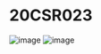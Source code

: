 # 20CSR023
![image](https://github.com/Ashwinth07/20CSR023/assets/91009355/e447461e-f522-44bf-9867-133bbb27d433)
![image](https://github.com/Ashwinth07/20CSR023/assets/91009355/085e175d-77cf-43b7-99e1-109c859d7e3e)
